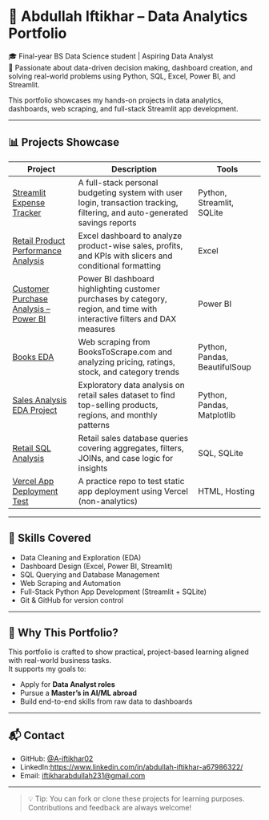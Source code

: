 # 👋 Abdullah Iftikhar – Data Analytics Portfolio

🎓 Final-year BS Data Science student | Aspiring Data Analyst  
📍 Passionate about data-driven decision making, dashboard creation, and solving real-world problems using Python, SQL, Excel, Power BI, and Streamlit.

This portfolio showcases my hands-on projects in data analytics, dashboards, web scraping, and full-stack Streamlit app development.

---

## 📊 Projects Showcase

| Project | Description | Tools |
|--------|-------------|--------|
| [Streamlit Expense Tracker](https://github.com/A-iftikhar02/streamlit-expense-tracker) | A full-stack personal budgeting system with user login, transaction tracking, filtering, and auto-generated savings reports | Python, Streamlit, SQLite |
| [Retail Product Performance Analysis](https://github.com/A-iftikhar02/Retail-Product-Performance-Analysis) | Excel dashboard to analyze product-wise sales, profits, and KPIs with slicers and conditional formatting | Excel |
| [Customer Purchase Analysis – Power BI](https://github.com/A-iftikhar02/Customer-Purchase-Analysis-PowerBI) | Power BI dashboard highlighting customer purchases by category, region, and time with interactive filters and DAX measures | Power BI |
| [Books EDA](https://github.com/A-iftikhar02/Books_EDA_) | Web scraping from BooksToScrape.com and analyzing pricing, ratings, stock, and category trends | Python, Pandas, BeautifulSoup |
| [Sales Analysis EDA Project](https://github.com/A-iftikhar02/Sales-Analysis-EDA-Project) | Exploratory data analysis on retail sales dataset to find top-selling products, regions, and monthly patterns | Python, Pandas, Matplotlib |
| [Retail SQL Analysis](https://github.com/A-iftikhar02/retail_sql_analysis) | Retail sales database queries covering aggregates, filters, JOINs, and case logic for insights | SQL, SQLite |
| [Vercel App Deployment Test](https://github.com/A-iftikhar02/vercel-app-deployment) | A practice repo to test static app deployment using Vercel (non-analytics) | HTML, Hosting |

---

## 🧠 Skills Covered

- Data Cleaning and Exploration (EDA)
- Dashboard Design (Excel, Power BI, Streamlit)
- SQL Querying and Database Management
- Web Scraping and Automation
- Full-Stack Python App Development (Streamlit + SQLite)
- Git & GitHub for version control

---

## 📌 Why This Portfolio?

This portfolio is crafted to show practical, project-based learning aligned with real-world business tasks.  
It supports my goals to:
- Apply for **Data Analyst roles**
- Pursue a **Master’s in AI/ML abroad**
- Build end-to-end skills from raw data to dashboards

---

## 📬 Contact

- GitHub: [@A-iftikhar02](https://github.com/A-iftikhar02)
- LinkedIn:https://www.linkedin.com/in/abdullah-iftikhar-a67986322/
- Email: iftikharabdullah231@gmail.com

---

> 💡 Tip: You can fork or clone these projects for learning purposes. Contributions and feedback are always welcome!

